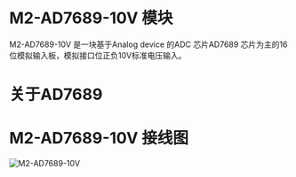 # M2-AD7689-10V 模块
M2-AD7689-10V 是一块基于Analog device 的ADC 芯片AD7689 芯片为主的16位模拟输入板，模拟接口位正负10V标准电压输入。
# 关于AD7689
# M2-AD7689-10V 接线图
![M2-AD7689-10V](https://github.com/modular2/modular2/blob/master/hardware/images/M2-AD7689-10V.png)
